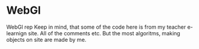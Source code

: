 # WebGl
WebGl rep
Keep in mind, that some of the code here is from my teacher e-learnign site. All of the comments etc. 
But the most algoritms, making objects on site are made by me.
